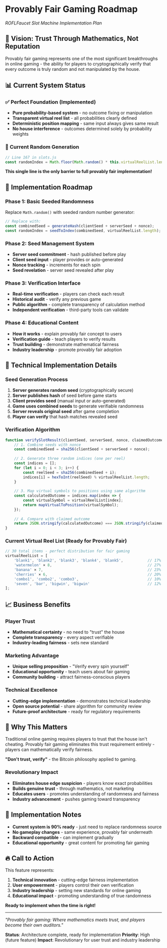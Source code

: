 # Provably Fair Gaming Roadmap
*ROFLFaucet Slot Machine Implementation Plan*

## 🎯 **Vision: Trust Through Mathematics, Not Reputation**

Provably fair gaming represents one of the most significant breakthroughs in online gaming - the ability for players to cryptographically verify that every outcome is truly random and not manipulated by the house.

## 📊 **Current System Status**

### ✅ **Perfect Foundation (Implemented)**
- **Pure probability-based system** - no outcome fixing or manipulation
- **Transparent virtual reel list** - all probabilities clearly defined
- **Deterministic position mapping** - same input always gives same result
- **No house interference** - outcomes determined solely by probability weights

### 🔄 **Current Random Generation**
```javascript
// Line 167 in slots.js
const randomIndex = Math.floor(Math.random() * this.virtualReelList.length);
```

**This single line is the only barrier to full provably fair implementation!**

## 🚀 **Implementation Roadmap**

### **Phase 1: Basic Seeded Randomness**
Replace `Math.random()` with seeded random number generator:
```javascript
// Replace with:
const combinedSeed = generateHash(clientSeed + serverSeed + nonce);
const randomIndex = seedToIndex(combinedSeed, virtualReelList.length);
```

### **Phase 2: Seed Management System**
- **Server seed commitment** - hash published before play
- **Client seed input** - player provides or auto-generated
- **Nonce tracking** - increments for each spin
- **Seed revelation** - server seed revealed after play

### **Phase 3: Verification Interface**
- **Real-time verification** - players can check each result
- **Historical audit** - verify any previous game
- **Public algorithm** - complete transparency of calculation method
- **Independent verification** - third-party tools can validate

### **Phase 4: Educational Content**
- **How it works** - explain provably fair concept to users
- **Verification guide** - teach players to verify results
- **Trust building** - demonstrate mathematical fairness
- **Industry leadership** - promote provably fair adoption

## 🎲 **Technical Implementation Details**

### **Seed Generation Process**
1. **Server generates random seed** (cryptographically secure)
2. **Server publishes hash** of seed before game starts
3. **Client provides seed** (manual input or auto-generated)
4. **Game uses combined seeds** to generate verifiable randomness
5. **Server reveals original seed** after game completion
6. **Player can verify** that hash matches revealed seed

### **Verification Algorithm**
```javascript
function verifySlotResult(clientSeed, serverSeed, nonce, claimedOutcome) {
    // 1. Combine seeds with nonce
    const combinedSeed = sha256(clientSeed + serverSeed + nonce);
    
    // 2. Generate three random indices (one per reel)
    const indices = [];
    for (let i = 0; i < 3; i++) {
        const reelSeed = sha256(combinedSeed + i);
        indices[i] = hexToInt(reelSeed) % virtualReelList.length;
    }
    
    // 3. Map virtual symbols to positions using same algorithm
    const calculatedOutcome = indices.map(index => {
        const virtualSymbol = virtualReelList[index];
        return mapVirtualToPosition(virtualSymbol);
    });
    
    // 4. Compare with claimed outcome
    return JSON.stringify(calculatedOutcome) === JSON.stringify(claimedOutcome);
}
```

### **Current Virtual Reel List (Ready for Provably Fair)**
```javascript
// 30 total items - perfect distribution for fair gaming
virtualReelList = [
    'blank1', 'blank2', 'blank3', 'blank4', 'blank5',           // 17% in-between
    'watermelon' × 8,                                           // 27% melons
    'banana' × 7,                                               // 23% bananas  
    'cherries' × 6,                                             // 20% cherries
    'combo1', 'combo2', 'combo3',                               // 10% combos
    'seven', 'bar', 'bigwin', 'bigwin'                          // 12% premium
];
```

## 📈 **Business Benefits**

### **Player Trust**
- **Mathematical certainty** - no need to "trust" the house
- **Complete transparency** - every aspect verifiable
- **Industry-leading fairness** - sets new standard

### **Marketing Advantage**
- **Unique selling proposition** - "Verify every spin yourself"
- **Educational opportunity** - teach users about fair gaming
- **Community building** - attract fairness-conscious players

### **Technical Excellence**
- **Cutting-edge implementation** - demonstrates technical leadership
- **Open source potential** - share algorithm for community review
- **Future-proof architecture** - ready for regulatory requirements

## 🎯 **Why This Matters**

Traditional online gaming requires players to trust that the house isn't cheating. Provably fair gaming eliminates this trust requirement entirely - players can mathematically verify fairness.

**"Don't trust, verify"** - the Bitcoin philosophy applied to gaming.

### **Revolutionary Impact**
- **Eliminates house edge suspicion** - players know exact probabilities
- **Builds genuine trust** - through mathematics, not marketing
- **Educates users** - promotes understanding of randomness and fairness
- **Industry advancement** - pushes gaming toward transparency

## 📝 **Implementation Notes**

- **Current system is 90% ready** - just need to replace randomness source
- **No gameplay changes** - same experience, provably fair underneath  
- **Backward compatible** - can implement gradually
- **Educational opportunity** - great content for promoting fair gaming

## 🔥 **Call to Action**

This feature represents:
1. **Technical innovation** - cutting-edge fairness implementation
2. **User empowerment** - players control their own verification
3. **Industry leadership** - setting new standards for online gaming
4. **Educational impact** - promoting understanding of true randomness

**Ready to implement when the time is right!**

---

*"Provably fair gaming: Where mathematics meets trust, and players become their own auditors."*

**Status**: Architecture complete, ready for implementation
**Priority**: High (future feature)
**Impact**: Revolutionary for user trust and industry leadership

